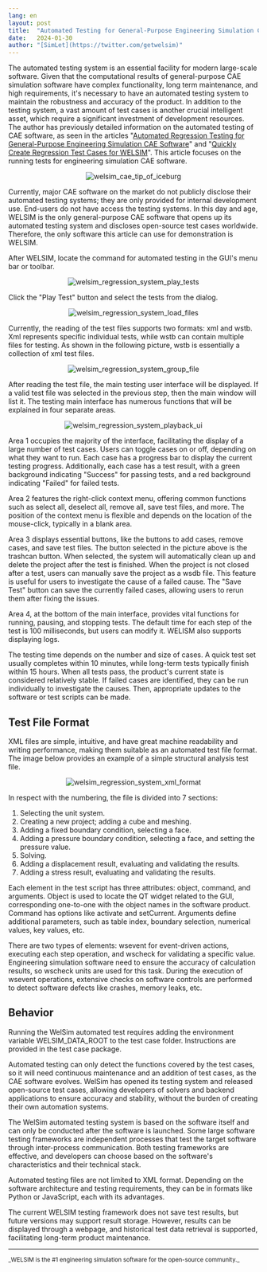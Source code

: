 ```yaml
---
lang: en
layout: post
title:  "Automated Testing for General-Purpose Engineering Simulation CAE Software"
date:   2024-01-30
author: "[SimLet](https://twitter.com/getwelsim)"
---
```



The automated testing system is an essential facility for modern large-scale software. Given that the computational results of general-purpose CAE simulation software have complex functionality, long term maintenance, and high requirements, it's necessary to have an automated testing system to maintain the robustness and accuracy of the product. In addition to the testing system, a vast amount of test cases is  another crucial intelligent asset, which require a significant investment of development resources. The author has previously detailed information on the automated testing of CAE software, as seen in the articles "[Automated Regression Testing for General-Purpose Engineering Simulation CAE Software](https://welsim.com/2023/08/22/automated-regression-testing-for-general-purpose-engineering-simulation-cae-software.html)" and "[Quickly Create Regression Test Cases for WELSIM](https://welsim.com/2023/08/22/automated-regression-testing-for-general-purpose-engineering-simulation-cae-software.html)". This article focuses on the running tests for engineering simulation CAE software.
<p align="center">
  <img src="\assets\blog\20240130\welsim_cae_tip_of_iceburg.jpg" alt="welsim_cae_tip_of_iceburg" />
</p>


Currently, major CAE software on the market do not publicly disclose their automated testing systems; they are only provided for internal development use. End-users do not have access the testing systems. In this day and age, WELSIM is the only general-purpose CAE software that opens up its automated testing system and discloses open-source test cases worldwide. Therefore, the only software this article can use for demonstration is WELSIM.


After WELSIM, locate the command for automated testing in the GUI's menu bar or toolbar.
<p align="center">
  <img src="\assets\blog\20240130\welsim_regression_system_play_tests.png" alt="welsim_regression_system_play_tests" />
</p>

Click the "Play Test" button and select the tests from the dialog.
<p align="center">
  <img src="\assets\blog\20240130\welsim_regression_system_load_files.png" alt="welsim_regression_system_load_files" />
</p>


Currently, the reading of the test files supports two formats: xml and wstb. Xml represents specific individual tests, while wstb can contain multiple files for testing. As shown in the following picture, wstb is essentially a collection of xml test files.
<p align="center">
  <img src="\assets\blog\20240130\welsim_regression_system_group_file.png" alt="welsim_regression_system_group_file" />
</p>


After reading the test file, the main testing user interface will be displayed. If a valid test file was selected in the previous step, then the main window will list it. The testing main interface has numerous functions that will be explained in four separate areas.
<p align="center">
  <img src="\assets\blog\20240130\welsim_regression_system_playback_ui.png" alt="welsim_regression_system_playback_ui" />
</p>


Area 1 occupies the majority of the interface, facilitating the display of a large number of test cases. Users can toggle cases on or off, depending on what they want to run. Each case has a progress bar to display the current testing progress. Additionally, each case has a test result, with a green background indicating "Success" for passing tests, and a red background indicating "Failed" for failed tests.

Area 2 features the right-click context menu, offering common functions such as select all, deselect all, remove all, save test files, and more. The position of the context menu is flexible and depends on the location of the mouse-click, typically in a blank area.

Area 3 displays essential buttons, like the buttons to add cases, remove cases, and save test files. The button selected in the picture above is the trashcan button. When selected, the system will automatically clean up and delete the project after the test is finished. When the project is not closed after a test, users can manually save the project as a wsdb file. This feature is useful for users to investigate the cause of a failed cause. The "Save Test" button can save the currently failed cases, allowing users to rerun them after fixing the issues.

Area 4, at the bottom of the main interface, provides vital functions for running, pausing, and stopping tests. The default time for each step of the test is 100 milliseconds, but users can modify it. WELISM also supports displaying logs.

The testing time depends on the number and size of cases. A quick test set usually completes within 10 minutes, while long-term tests typically finish within 15 hours. When all tests pass, the product's current state is considered relatively stable. If failed cases are identified, they can be run individually to investigate the causes. Then, appropriate updates to the software or test scripts can be made.

## Test File Format

XML files are simple, intuitive, and have great machine readability and writing performance, making them suitable as an automated test file format. The image below provides an example of a simple structural analysis test file.
<p align="center">
  <img src="\assets\blog\20240130\welsim_regression_system_xml_format.png" alt="welsim_regression_system_xml_format" />
</p>


In respect with the numbering, the file is divided into 7 sections:
1. Selecting the unit system.
2. Creating a new project; adding a cube and meshing.
3. Adding a fixed boundary condition, selecting a face.
4. Adding a pressure boundary condition, selecting a face, and setting the pressure value.
5. Solving.
6. Adding a displacement result, evaluating and validating the results.
7. Adding a stress result, evaluating and validating the results.

Each element in the test script has three attributes: object, command, and arguments. Object is used to locate the QT widget related to the GUI, corresponding one-to-one with the object names in the software product. Command has options like activate and setCurrent. Arguments define additional parameters, such as table index, boundary selection, numerical values, key values, etc.

There are two types of elements: wsevent for event-driven actions, executing each step operation, and wscheck for validating a specific value. Engineering simulation software need to ensure the accuracy of calculation results, so wscheck units are used for this task. During the execution of wsevent operations, extensive checks on software controls are performed to detect software defects like crashes, memory leaks, etc.

## Behavior

Running the WelSim automated test requires adding the environment variable WELSIM_DATA_ROOT to the test case folder. Instructions are provided in the test case package.

Automated testing can only detect the functions covered by the test cases, so it will need continuous maintenance and an addition of test cases, as the CAE software evolves. WelSim has opened its testing system and released open-source test cases, allowing developers of solvers and backend applications to ensure accuracy and stability, without the burden of creating their own automation systems.

The WelSim automated testing system is based on the software itself and can only be conducted after the software is launched. Some large software testing frameworks are independent processes that test the target software through inter-process communication. Both testing frameworks are effective, and developers can choose based on the software's characteristics and their technical stack.

Automated testing files are not limited to XML format. Depending on the software architecture and testing requirements, they can be in formats like Python or JavaScript, each with its advantages.

The current WELSIM testing framework does not save test results, but future versions may support result storage. However, results can be displayed through a webpage, and historical test data retrieval is supported, facilitating long-term product maintenance.



---

<small>
_WELSIM is the #1 engineering simulation software for the open-source community._
</small>
